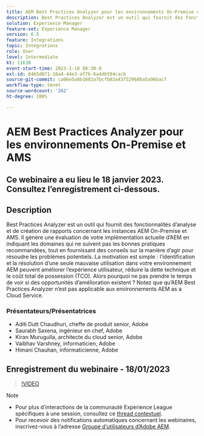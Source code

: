 ```yaml
---
title: AEM Best Practices Analyzer pour les environnements On-Premise et AMS
description: Best Practices Analyzer est un outil qui fournit des fonctionnalités d’analyse et de création de rapports concernant les instances AEM On-Premise et AMS. Il génère une évaluation de votre implémentation actuelle d’AEM en indiquant les domaines qui ne suivent pas les bonnes pratiques recommandées, tout en fournissant des conseils sur la manière d’agir pour résoudre les problèmes potentiels.
solution: Experience Manager
feature-set: Experience Manager
version: 6.5
feature: Integrations
topic: Integrations
role: User
level: Intermediate
kt: 11630
event-start-time: 2023-1-18 08:30-8
exl-id: 04b5d071-18a4-44e3-af7b-6a4db594cacb
source-git-commit: ca06e5a8b1602a7bcfb83a43f529680a5a96bacf
workflow-type: tm+mt
source-wordcount: '262'
ht-degree: 100%

---
```


# AEM Best Practices Analyzer pour les environnements On-Premise et AMS

## Ce webinaire a eu lieu le 18 janvier 2023. Consultez l’enregistrement ci-dessous.

## Description

Best Practices Analyzer est un outil qui fournit des fonctionnalités d’analyse et de création de rapports concernant les instances AEM On-Premise et AMS. Il génère une évaluation de votre implémentation actuelle d’AEM en indiquant les domaines qui ne suivent pas les bonnes pratiques recommandées, tout en fournissant des conseils sur la manière d’agir pour résoudre les problèmes potentiels. La motivation est simple : l’identification et la résolution d’une seule mauvaise utilisation dans votre environnement AEM peuvent améliorer l’expérience utilisateur, réduire la dette technique et le coût total de possession (TCO). Alors pourquoi ne pas prendre le temps de voir si des opportunités d’amélioration existent ?
Notez que qu’AEM Best Practices Analyzer n’est pas applicable aux environnements AEM as a Cloud Service.

### Présentateurs/Présentatrices

* Aditi Dutt Chaudhuri, cheffe de produit senior, Adobe
* Saurabh Saxena, ingénieur en chef, Adobe
* Kiran Murugulla, architecte du cloud senior, Adobe
* Vaibhav Varshney, informaticien, Adobe
* Himani Chauhan, informaticienne, Adobe

## Enregistrement du webinaire - 18/01/2023

>[!VIDEO](https://video.tv.adobe.com/v/3413364/)

>[!NOTE]
>
>* Pour plus d’interactions de la communauté Experience League spécifiques à une session, consultez ce [thread contextuel](https://bit.ly/3Z6AyM1).
>* Pour recevoir des notifications automatiques concernant les webinaires, inscrivez-vous à l’adresse [Groupe d’utilisateurs d’Adobe AEM](https://aem-augs.adobe.com/).

